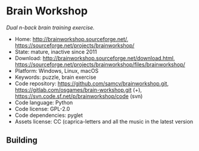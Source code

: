 # Brain Workshop

_Dual n-back brain training exercise._

- Home: http://brainworkshop.sourceforge.net/, https://sourceforge.net/projects/brainworkshop/
- State: mature, inactive since 2011
- Download: http://brainworkshop.sourceforge.net/download.html, https://sourceforge.net/projects/brainworkshop/files/brainworkshop/
- Platform: Windows, Linux, macOS
- Keywords: puzzle, brain exercise
- Code repository: https://github.com/samcv/brainworkshop.git, https://gitlab.com/osgames/brain-workshop.git (+), https://svn.code.sf.net/p/brainworkshop/code (svn)
- Code language: Python
- Code license: GPL-2.0
- Code dependencies: pyglet
- Assets license: CC (caprica-letters and all the music in the latest version

## Building

